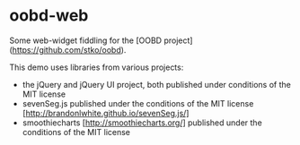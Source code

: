 # oobd-web

Some web-widget fiddling for the [OOBD project] (https://github.com/stko/oobd).

This demo uses libraries from various projects:

* the jQuery and jQuery UI project, both published under conditions of the MIT license
* sevenSeg.js published under the conditions of the MIT license [http://brandonlwhite.github.io/sevenSeg.js/]
* smoothiecharts [http://smoothiecharts.org/] published under the conditions of the MIT license



